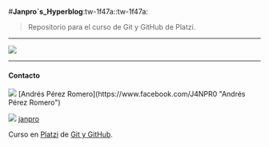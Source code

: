 #**Janpro´s_Hyperblog**:tw-1f47a::tw-1f47a:

>Repositorio para el curso de Git y GitHub de Platzi.

------------
<p>
<img src="https://drive.google.com/uc?id=1dTEiTS8voUuFPwKAZsdJLlF_Twd39kSx"/>
</p>

------------


#### Contacto


<p>
<img src="https://img.icons8.com/ios-filled/50/000000/facebook.png"/> [Andrés Pérez Romero](https://www.facebook.com/J4NPR0 "Andrés Pérez Romero")

<img src="https://img.icons8.com/ios-filled/50/000000/instagram-new.png"/> [janpro](https://www.instagram.com/_janpro_/ "_janpro_")



Curso en [Platzi](http://platzi.com "Platzi") de [Git y GitHub](https://platzi.com/clases/git-github/ "Git y GitHub").</p>